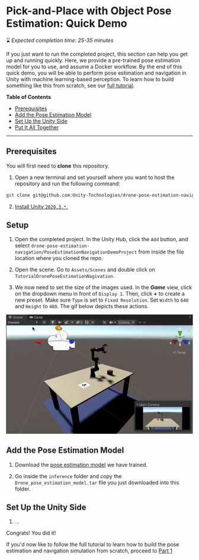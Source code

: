 # Pick-and-Place with Object Pose Estimation: Quick Demo

⌛ _Expected completion time: 25-35 minutes_

If you just want to run the completed project, this section can help you get up and running quickly. Here, we provide a pre-trained pose estimation model for you to use, and assume a Docker workflow. By the end of this quick demo, you will be able to perform pose estimation and navigation in Unity with machine learning-based perception. To learn how to build something like this from scratch, see our [full tutorial](1_create_unity_project_with_unity_packages.md).

**Table of Contents**
- [Prerequisites](#Prerequisites)
- [Add the Pose Estimation Model](#add-the-pose-estimation-model)
- [Set Up the Unity Side](#set-up-the-unity-side)
- [Put It All Together](#putting-it-together)

---

## Prerequisites

You will first need to **clone** this repository. 

1. Open a new terminal and set yourself where you want to host the repository and run the following command: 
```bash
git clone git@github.com:Unity-Technologies/drone-pose-estimation-navigation.git
```

2. [Install Unity `2020.3.*`.](install_unity.md)

## <a name='setup'>Setup</a>

1. Open the completed project. In the Unity Hub, click the `Add` button, and select `drone-pose-estimation-navigation/PoseEstimationNavigationDemoProject` from inside the file location where you cloned the repo. 

2. Open the scene. Go to `Assets/Scenes` and double click on `TutorialDronePoseEstimationNagivation`. 

3. We now need to set the size of the images used. In the ***Game*** view, click on the dropdown menu in front of `Display 1`. Then, click **+** to create a new preset. Make sure `Type` is set to `Fixed Resolution`. Set `Width` to `640` and `Height` to `480`. The gif below depicts these actions.

<p align="center">
<img src="Gifs/2_aspect_ratio.gif"/>
</p>

## Add the Pose Estimation Model

1. Download the [pose estimation model](https://github.com/Unity-Technologies/drone-pose-estimation-navigation/releases/download/v0.6.0/Drone_pose_estimation_model.tar) we have trained.

2. Go inside the `inference` folder and copy the `Drone_pose_estimation_model.tar` file you just downloaded into this folder.


## Set Up the Unity Side

1. ...

Congrats! You did it!

If you'd now like to follow the full tutorial to learn how to build the pose estimation and navigation simulation from scratch, proceed to [Part 1](1_create_unity_project_with_unity_packages.md)

